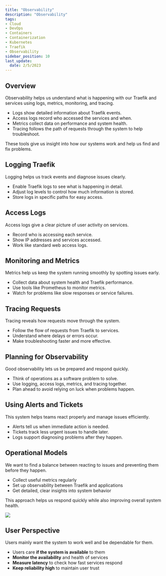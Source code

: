 ```yaml
---
title: "Observability"
description: "Observability"
tags: 
- Cloud
- DevOps
- Containers
- Containerization
- Kubernetes
- Traefik
- Observability
sidebar_position: 10
last_update:
  date: 2/5/2023
---
```


## Overview

Observability helps us understand what is happening with our Traefik and services using logs, metrics, monitoring, and tracing.

- Logs show detailed information about Traefik events.
- Access logs record who accessed the services and when.
- Metrics collect data on performance and system health.
- Tracing follows the path of requests through the system to help troubleshoot.

These tools give us insight into how our systems work and help us find and fix problems.

## Logging Traefik

Logging helps us track events and diagnose issues clearly.

- Enable Traefik logs to see what is happening in detail.
- Adjust log levels to control how much information is stored.
- Store logs in specific paths for easy access.


## Access Logs

Access logs give a clear picture of user activity on services.

- Record who is accessing each service.
- Show IP addresses and services accessed.
- Work like standard web access logs.

## Monitoring and Metrics

Metrics help us keep the system running smoothly by spotting issues early.

- Collect data about system health and Traefik performance.
- Use tools like Prometheus to monitor metrics.
- Watch for problems like slow responses or service failures.


## Tracing Requests

Tracing reveals how requests move through the system.

- Follow the flow of requests from Traefik to services.
- Understand where delays or errors occur.
- Make troubleshooting faster and more effective.


## Planning for Observability

Good observability lets us be prepared and respond quickly.

- Think of operations as a software problem to solve.
- Use logging, access logs, metrics, and tracing together.
- Plan ahead to avoid relying on luck when problems happen.


## Using Alerts and Tickets

This system helps teams react properly and manage issues efficiently.

- Alerts tell us when immediate action is needed.
- Tickets track less urgent issues to handle later.
- Logs support diagnosing problems after they happen.


## Operational Models 

We want to find a balance between reacting to issues and preventing them before they happen.

- Collect useful metrics regularly
- Set up observability between Traefik and applications
- Get detailed, clear insights into system behavior

This approach helps us respond quickly while also improving overall system health.

<div class="img-center"> 

![](/img/docs/all-things-devops-traefik-observability.png)

</div>


## User Perspective

Users mainly want the system to work well and be dependable for them.

- Users care **if the system is available** to them
- **Monitor the availability** and health of services
- **Measure latency** to check how fast services respond
- **Keep reliability high** to maintain user trust

